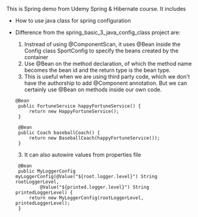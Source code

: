 This is Spring demo from Udemy Spring & Hibernate course. It includes 
- How to use java class for spring configuration  
- Difference from the spring_basic_3_java_config_class project are:
   1. Instread of using @ComponentScan, it uses @Bean inside the Config class SportConfig to specify the beans created by the container
   2. Use @Bean on the method declaration, of which the method name becomes the bean id and the return type is the bean type. 
   3. This is useful when we are using third party code, which we don't have the authorship to add @Component annotation. But we can certainly use @Bean on methods inside our own code.

   ```
   @Bean
	public FortuneService happyFortuneService() {
		return new HappyFortuneService();
	}

	@Bean
	public Coach baseballCoach() {
		return new BaseballCoach(happyFortuneService());
	}
   ```

   3. It can also autowire values from properties file
   
   ```
	@Bean
	public MyLoggerConfig myLoggerConfig(@Value("${root.logger.level}") String rootLoggerLevel,
			@Value("${printed.logger.level}") String printedLoggerLevel) {
		return new MyLoggerConfig(rootLoggerLevel, printedLoggerLevel);
	}
   ```
